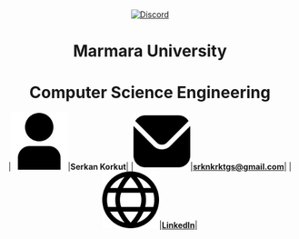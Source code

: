 <div align="center" >
    <a href="https://www.marmara.edu.tr" target="blank"><img align="center" alt="Discord" src="https://logos-download.com/wp-content/uploads/2021/01/Marmara_Universitesi_Logo.png" height="400"/></a>
    
  <br>
    
# **Marmara University**
# **Computer Science Engineering**
    
|<img src="/icons/user.png" width="100">|**Serkan Korkut**|
|<img src="/icons/mail.png" width="100">|<a href="srknkrktgs@gmail.com">**srknkrktgs@gmail.com**</a>|
|<img src="/icons/link.png" width="100">|<a href="https://www.linkedin.com/in/serkankorkut17/">**LinkedIn**</a>|
    
</div>
